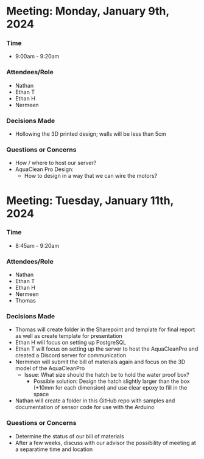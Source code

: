 # Meeting: Monday, January 9th, 2024
### Time
- 9:00am - 9:20am
### Attendees/Role
- Nathan
- Ethan T
- Ethan H
- Nermeen
### Decisions Made
- Hollowing the 3D printed design; walls will be less than 5cm
### Questions or Concerns
- How / where to host our server?
- AquaClean Pro Design:
    - How to design in a way that we can wire the motors?

# Meeting: Tuesday, January 11th, 2024
### Time
- 8:45am - 9:20am
### Attendees/Role
- Nathan
- Ethan T
- Ethan H
- Nermeen
- Thomas
### Decisions Made
- Thomas will create folder in the Sharepoint and template for final report as well as create template for presentation
- Ethan H will focus on setting up PostgreSQL
- Ethan T will focus on setting up the server to host the AquaCleanPro and created a Discord server for communication
- Nermmen will submit the bill of materials again and focus on the 3D model of the AquaCleanPro
    - Issue: What size should the hatch be to hold the water proof box?
        - Possible solution: Design the hatch slightly larger than the box (+10mm for each dimension) and use clear epoxy to fill in the space
- Nathan will create a folder in this GitHub repo with samples and documentation of sensor code for use with the Arduino
### Questions or Concerns
- Determine the status of our bill of materials
- After a few weeks, discuss with our advisor the possibility of meeting at a separatime time and location